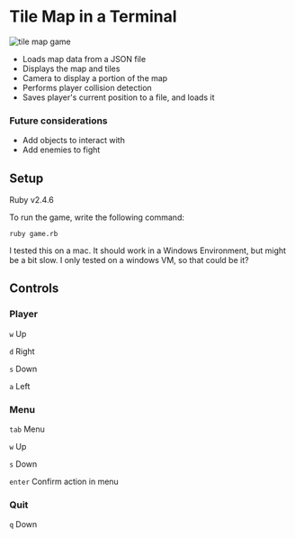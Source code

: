 # Tile Map in a Terminal

![tile map game](https://raw.githubusercontent.com/mishalzaman/terminal-rpg-ruby/master/rpg-tile.png)

- Loads map data from a JSON file
- Displays the map and tiles
- Camera to display a portion of the map
- Performs player collision detection
- Saves player's current position to a file, and loads it

### Future considerations

- Add objects to interact with
- Add enemies to fight

## Setup

Ruby v2.4.6

To run the game, write the following command:

    ruby game.rb

I tested this on a mac. It should work in a Windows Environment, but might be a bit slow. I only tested on a windows VM, so that could be it?

## Controls

### Player

`w` Up

`d` Right

`s` Down

`a` Left

### Menu

`tab` Menu

`w` Up

`s` Down

`enter` Confirm action in menu

### Quit

`q` Down
